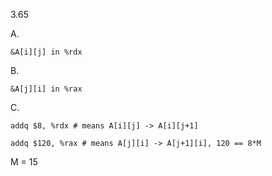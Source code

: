 3.65

A.

    &A[i][j] in %rdx

B.

    &A[j][i] in %rax

C.

    addq $8, %rdx # means A[i][j] -> A[i][j+1]

    addq $120, %rax # means A[j][i] -> A[j+1][i], 120 == 8*M

M = 15
